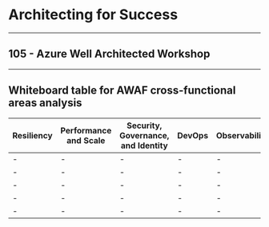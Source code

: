# Architecting for Success

---

## 105 - Azure Well Architected Workshop

---

## Whiteboard table for AWAF cross-functional areas analysis

Resiliency | Performance and Scale | Security, Governance, and Identity  | DevOps  | Observability 
-----------|-----------------------|-------------------------------------|---------|---------------
  | - | - | - | - | -
  | - | - | - | - | -
  | - | - | - | - | -
  | - | - | - | - | -
  | - | - | - | - | -